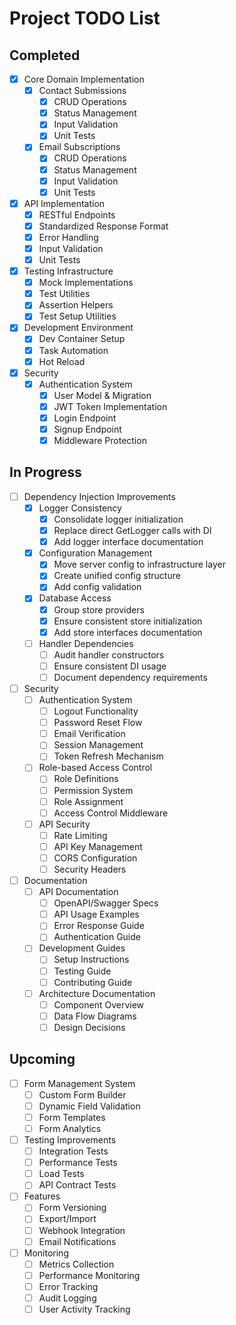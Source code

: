 # Project TODO List

## Completed

- [x] Core Domain Implementation
  - [x] Contact Submissions
    - [x] CRUD Operations
    - [x] Status Management
    - [x] Input Validation
    - [x] Unit Tests
  - [x] Email Subscriptions
    - [x] CRUD Operations
    - [x] Status Management
    - [x] Input Validation
    - [x] Unit Tests
- [x] API Implementation
  - [x] RESTful Endpoints
  - [x] Standardized Response Format
  - [x] Error Handling
  - [x] Input Validation
  - [x] Unit Tests
- [x] Testing Infrastructure
  - [x] Mock Implementations
  - [x] Test Utilities
  - [x] Assertion Helpers
  - [x] Test Setup Utilities
- [x] Development Environment
  - [x] Dev Container Setup
  - [x] Task Automation
  - [x] Hot Reload
- [x] Security
  - [x] Authentication System
    - [x] User Model & Migration
    - [x] JWT Token Implementation
    - [x] Login Endpoint
    - [x] Signup Endpoint
    - [x] Middleware Protection

## In Progress

- [ ] Dependency Injection Improvements
  - [x] Logger Consistency
    - [x] Consolidate logger initialization
    - [x] Replace direct GetLogger calls with DI
    - [x] Add logger interface documentation
  - [x] Configuration Management
    - [x] Move server config to infrastructure layer
    - [x] Create unified config structure
    - [x] Add config validation
  - [x] Database Access
    - [x] Group store providers
    - [x] Ensure consistent store initialization
    - [x] Add store interfaces documentation
  - [ ] Handler Dependencies
    - [ ] Audit handler constructors
    - [ ] Ensure consistent DI usage
    - [ ] Document dependency requirements

- [ ] Security
  - [ ] Authentication System
    - [ ] Logout Functionality
    - [ ] Password Reset Flow
    - [ ] Email Verification
    - [ ] Session Management
    - [ ] Token Refresh Mechanism
  - [ ] Role-based Access Control
    - [ ] Role Definitions
    - [ ] Permission System
    - [ ] Role Assignment
    - [ ] Access Control Middleware
  - [ ] API Security
    - [ ] Rate Limiting
    - [ ] API Key Management
    - [ ] CORS Configuration
    - [ ] Security Headers

- [ ] Documentation
  - [ ] API Documentation
    - [ ] OpenAPI/Swagger Specs
    - [ ] API Usage Examples
    - [ ] Error Response Guide
    - [ ] Authentication Guide
  - [ ] Development Guides
    - [ ] Setup Instructions
    - [ ] Testing Guide
    - [ ] Contributing Guide
  - [ ] Architecture Documentation
    - [ ] Component Overview
    - [ ] Data Flow Diagrams
    - [ ] Design Decisions

## Upcoming

- [ ] Form Management System
  - [ ] Custom Form Builder
  - [ ] Dynamic Field Validation
  - [ ] Form Templates
  - [ ] Form Analytics
- [ ] Testing Improvements
  - [ ] Integration Tests
  - [ ] Performance Tests
  - [ ] Load Tests
  - [ ] API Contract Tests
- [ ] Features
  - [ ] Form Versioning
  - [ ] Export/Import
  - [ ] Webhook Integration
  - [ ] Email Notifications
- [ ] Monitoring
  - [ ] Metrics Collection
  - [ ] Performance Monitoring
  - [ ] Error Tracking
  - [ ] Audit Logging
  - [ ] User Activity Tracking
